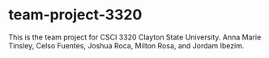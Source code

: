 # team-project-3320


This is the team project for CSCI 3320 Clayton State University.
Anna Marie Tinsley, Celso Fuentes, Joshua Roca, Milton Rosa, and Jordam Ibezim.
